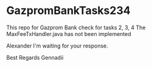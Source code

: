 # GazpromBankTasks234
This repo for Gazprom Bank check for tasks 2, 3, 4
The MaxFeeTxHandler.java has not been implemented

Alexander I'm waiting for your response.

Best Regards
Gennadii

